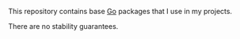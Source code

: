 This repository contains base [Go](https://go.dev) packages that I use in my
projects.

There are no stability guarantees.
